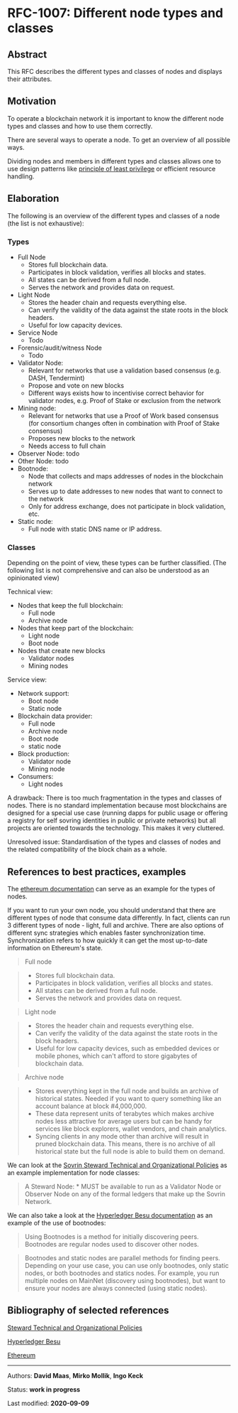# RFC-1007: Different node types and classes

## Abstract
This RFC describes the different types and classes of nodes and displays their attributes.

## Motivation
To operate a blockchain network it is important to know the different node types and classes and how to use them correctly.

There are several ways to operate a node. To get an overview of all possible ways. 

Dividing nodes and members in different types and classes allows one to use design patterns like [principle of least privilege](https://en.wikipedia.org/wiki/Principle\_of\_least\_privilege) or efficient resource handling.

## Elaboration
The following is an overview of the different types and classes of a node (the list is not exhaustive):

### Types

* Full Node
    * Stores full blockchain data.
    * Participates in block validation, verifies all blocks and states.
    * All states can be derived from a full node.
    * Serves the network and provides data on request.
* Light Node
    * Stores the header chain and requests everything else.
    * Can verify the validity of the data against the state roots in the block headers.
    * Useful for low capacity devices.
* Service Node
    * Todo
* Forensic/audit/witness Node
    * Todo
* Validator Node:
    * Relevant for networks that use a validation based consensus (e.g. DASH, Tendermint)
    * Propose and vote on new blocks
    * Different ways exists how to incentivise correct behavior for validator nodes, e.g. Proof of Stake or exclusion from the network
* Mining node:
    * Relevant for networks that use a Proof of Work based consensus (for consortium changes often in combination with Proof of Stake consensus)
    * Proposes new blocks to the network
    * Needs access to full chain
* Observer Node: todo
* Other Node: todo
* Bootnode:
     * Node that collects and maps addresses of nodes in the blockchain network
     * Serves up to date addresses to new nodes that want to connect to the network
     * Only for address exchange, does not participate in block validation, etc.
* Static node:
     * Full node with static DNS name or IP address.
 
### Classes
 
Depending on the point of view, these types can be further classified. (The following list is not comprehensive and can also be understood as an opinionated view)
 
Technical view:

* Nodes that keep the full blockchain:
    * Full node
    * Archive node
* Nodes that keep part of the blockchain:
    * Light node
    * Boot node
* Nodes that create new blocks
    * Validator nodes
    * Mining nodes
 
Service view:
 
* Network support:
    * Boot node
    * Static node
* Blockchain data provider:
    * Full node
    * Archive node
    * Boot node
    * static node
* Block production:
    * Validator node
    * Mining node
* Consumers:
    * Light nodes

A drawback: There is too much fragmentation in the types and classes of nodes. There is no standard implementation because most blockchains are designed for a special use case (running dapps for public usage or offering a registry for self sovring identities in public or private networks) but all projects are oriented towards the technology. This makes it very cluttered.

Unresolved issue: Standardisation of the types and classes of nodes and the related compatibility of the block chain as a whole.
    
## References to best practices, examples
The [ethereum documentation](https://ethereum.org/en/developers/docs/nodes-and-clients/) can serve as an example for the types of nodes.

If you want to run your own node, you should understand that there are different types of node that consume data differently. In fact, clients can run 3 different types of node - light, full and archive. There are also options of different sync strategies which enables faster synchronization time. Synchronization refers to how quickly it can get the most up-to-date information on Ethereum's state.

>Full node

>* Stores full blockchain data.
>* Participates in block validation, verifies all blocks and states.
>* All states can be derived from a full node.
>* Serves the network and provides data on request.

> Light node

>* Stores the header chain and requests everything else.
>* Can verify the validity of the data against the state roots in the block headers.
>* Useful for low capacity devices, such as embedded devices or mobile phones, which can't afford to store gigabytes of blockchain data.

> Archive node

>* Stores everything kept in the full node and builds an archive of historical states. Needed if you want to query something like an account balance at block #4,000,000.
>* These data represent units of terabytes which makes archive nodes less attractive for average users but can be handy for services like block explorers, wallet vendors, and chain analytics.
>* Syncing clients in any mode other than archive will result in pruned blockchain data. This means, there is no archive of all historical state but the full node is able to build them on demand.
  
We can look at the [Sovrin Steward Technical and Organizational Policies](https://sovrin.org/wp-content/uploads/Steward-Technical-and-Organizational-Policies-V2.pdf) as an example implementation for node classes:

> A Steward Node:
> \* MUST be available to run as a Validator Node or Observer Node on any of the formal ledgers that make up the Sovrin Network.

 We can also take a look at the [Hyperledger Besu documentation](https://besu.hyperledger.org/en/stable/HowTo/Find-and-Connect/Bootnodes/) as an example of the use of bootnodes: 

> Using Bootnodes is a method for initially discovering peers. Bootnodes are regular nodes used to discover other nodes.

> Bootnodes and static nodes are parallel methods for finding peers. Depending on your use case, you can use only bootnodes, only static nodes, or both bootnodes and statics nodes. For example, you run multiple nodes on MainNet (discovery using bootnodes), but want to ensure your nodes are always connected (using static nodes).

## Bibliography of selected references
[Steward Technical and Organizational Policies](https://sovrin.org/wp-content/uploads/Steward-Technical-and-Organizational-Policies-V2.pdf)

[Hyperledger Besu](https://besu.hyperledger.org/en/stable/)

[Ethereum](https://ethereum.org/en/developers/docs/)

***

Authors: **David Maas**, **Mirko Mollik**, **Ingo Keck**

Status:  **work in progress**

Last modified: **2020-09-09**